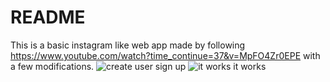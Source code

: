 # README

This is a basic instagram like web app made by following https://www.youtube.com/watch?time_continue=37&v=MpFO4Zr0EPE with a few modifications. 
![create user](/instagram_app/pics/1.png)
sign up
![it works](instagram_app/pics/2.png)
it works 

